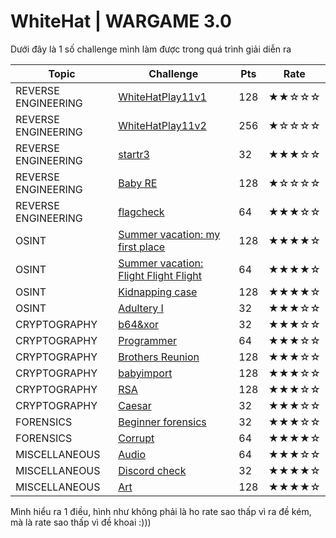 # WhiteHat | WARGAME 3.0

Dưới đây là 1 số challenge mình làm được trong quá trình giải diễn ra

| Topic | Challenge | Pts | Rate
| --- | --- | --- | --- |
| REVERSE ENGINEERING | [WhiteHatPlay11v1](/solutions/WhiteHatPlay11v1.md)  | 128 | ★★☆☆☆
| REVERSE ENGINEERING | [WhiteHatPlay11v2](/solutions/WhiteHatPlay11v2.md)  | 256 | ★☆☆☆☆
| REVERSE ENGINEERING | [startr3](/solutions/startr3.md)  | 32 | ★★★☆☆
| REVERSE ENGINEERING | [Baby RE](/solutions/Baby-RE.md)  | 128 | ★☆☆☆☆
| REVERSE ENGINEERING | [flagcheck](/solutions/flagcheck.md)  | 64 | ★★★☆☆
| OSINT | [Summer vacation: my first place](/solutions/Summer-vacation:-my-first-place.md) | 128 | ★★★★☆
| OSINT | [Summer vacation: Flight Flight Flight](/solutions/Summer-vacation:-Flight-Flight-Flight.md) | 64 | ★★★★☆
| OSINT | [Kidnapping case](/solutions/Kidnapping-case.md) | 128 | ★★★★☆
| OSINT | [Adultery I](/solutions/Adultery-I.md) | 32 | ★★★☆☆
| CRYPTOGRAPHY | [b64&xor](/solutions/b64&xor.md) | 32 | ★★★☆☆
| CRYPTOGRAPHY | [Programmer](/solutions/Programmer.md) | 64 | ★★★☆☆
| CRYPTOGRAPHY | [Brothers Reunion](/solutions/Brothers-Reunion.md) | 128 | ★★★☆☆
| CRYPTOGRAPHY | [babyimport](/solutions/babyimport.md) | 128 | ★★★☆☆
| CRYPTOGRAPHY | [RSA](/solutions/RSA.md) | 128 | ★★★☆☆
| CRYPTOGRAPHY | [Caesar](/solutions/Caesar.md) | 32 | ★★★☆☆
| FORENSICS | [Beginner forensics](/solutions/Beginner-forensics.md) | 32 | ★★★☆☆
| FORENSICS | [Corrupt](/solutions/Corrupt.md) | 64 | ★★★★☆
| MISCELLANEOUS | [Audio](/solutions/Audio.md) | 64 | ★★★☆☆
| MISCELLANEOUS | [Discord check](/solutions/Discord-check.md) | 32 | ★★★★☆
| MISCELLANEOUS | [Art](/solutions/Art.md) | 128 | ★★★★☆

Mình hiểu ra 1 điều, hình như không phải là ho rate sao thấp vì ra đề kém, mà là rate sao thấp vì đề khoai :)))
